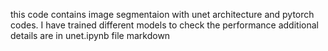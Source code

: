 this code contains image segmentaion with unet architecture and pytorch codes.
I have trained different models to check the performance
additional details are in unet.ipynb file markdown
